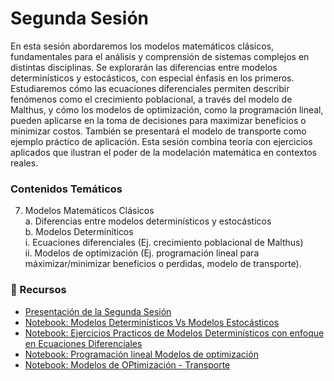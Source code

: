 # Segunda Sesión

En esta sesión abordaremos los modelos matemáticos clásicos, fundamentales para el análisis y comprensión de sistemas complejos en distintas disciplinas. Se explorarán las diferencias entre modelos determinísticos y estocásticos, con especial énfasis en los primeros. Estudiaremos cómo las ecuaciones diferenciales permiten describir fenómenos como el crecimiento poblacional, a través del modelo de Malthus, y cómo los modelos de optimización, como la programación lineal, pueden aplicarse en la toma de decisiones para maximizar beneficios o minimizar costos. También se presentará el modelo de transporte como ejemplo práctico de aplicación. Esta sesión combina teoría con ejercicios aplicados que ilustran el poder de la modelación matemática en contextos reales.

### Contenidos Temáticos

7.	Modelos Matemáticos Clásicos  
a. Diferencias entre modelos determinísticos y estocásticos  
b. Modelos Determiníticos  
i. Ecuaciones diferenciales (Ej. crecimiento poblacional de Malthus)  
ii. Modelos de optimización (Ej. programación lineal para máximizar/minimizar beneficios o perdidas, modelo de transporte).  

### 📂 Recursos

- [Presentación de la Segunda Sesión](https://github.com/kballesterosg/Curso-de-M-todos-y-Modelos-en-Ingenier-a/blob/main/Segunda_Sesion/Segunda_Sesion_Presentacion.pdf)
- [Notebook: Modelos Determinísticos Vs Modelos Estocásticos](https://github.com/kballesterosg/Curso-de-M-todos-y-Modelos-en-Ingenier-a/blob/main/Segunda_Sesion/M_DeterministicoVsEstocatico.ipynb)
- [Notebook: Ejercicios Practicos de Modelos Determinísticos con enfoque en Ecuaciones Diferenciales](https://github.com/kballesterosg/Curso-de-M-todos-y-Modelos-en-Ingenier-a/blob/main/Segunda_Sesion/Modelos_DeterEcuaciones.ipynb)
- [Notebook: Programación lineal Modelos de optimización](https://github.com/kballesterosg/Curso-de-M-todos-y-Modelos-en-Ingenier-a/blob/main/Segunda_Sesion/ProgrLineal_EjProduccion.ipynb)
- [Notebook: Modelos de OPtimización - Transporte](https://github.com/kballesterosg/Curso-de-M-todos-y-Modelos-en-Ingenier-a/blob/main/Segunda_Sesion/Modelo_Transporte.ipynb)

